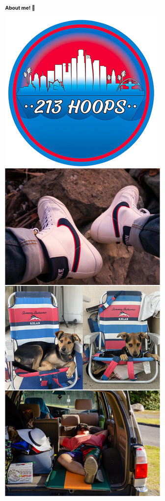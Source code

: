 ### About me! 👋

![213Hoops](https://github.com/nielspineda/nielspineda/blob/master/Photos/213HoopsR_B.png)
![Sneakers](https://github.com/nielspineda/nielspineda/blob/master/Photos/Sneakers.jpg)
![Kona](https://github.com/nielspineda/nielspineda/blob/master/Photos/Kona)
![Car Camping](https://github.com/nielspineda/nielspineda/blob/master/Photos/CarCamping.jpg)
